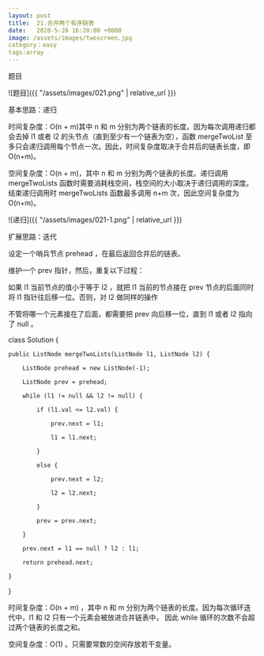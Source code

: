 ```yaml
---
layout: post
title:  21.合并两个有序链表
date:   2020-5-28 16:20:00 +0000
image: /assets/images/twoscreen.jpg
category：easy
tags:array
---
```

题目

![题目]({{ "/assets/images/021.png" | relative_url }})


基本思路：递归

时间复杂度：O(n + m)其中 n 和 m 分别为两个链表的长度。因为每次调用递归都会去掉 l1 或者 l2 的头节点（直到至少有一个链表为空），函数 mergeTwoList 至多只会递归调用每个节点一次。因此，时间复杂度取决于合并后的链表长度，即 O(n+m)。

空间复杂度：O(n + m)，其中 n 和 m 分别为两个链表的长度。递归调用 mergeTwoLists 函数时需要消耗栈空间，栈空间的大小取决于递归调用的深度。结束递归调用时 mergeTwoLists 函数最多调用 n+m 次，因此空间复杂度为 O(n+m)。


![递归]({{ "/assets/images/021-1.png" | relative_url }})



扩展思路：迭代

设定一个哨兵节点 prehead ，在最后返回合并后的链表。

维护一个 prev 指针，然后，重复以下过程：

如果 l1 当前节点的值小于等于 l2 ，就把 l1 当前的节点接在 prev 节点的后面同时将 l1 指针往后移一位。否则，对 l2 做同样的操作

不管将哪一个元素接在了后面，都需要把 prev 向后移一位，直到 l1 或者 l2 指向了 null 。

class Solution {

    public ListNode mergeTwoLists(ListNode l1, ListNode l2) {
	
        ListNode prehead = new ListNode(-1);
		
        ListNode prev = prehead;
		
        while (l1 != null && l2 != null) {
		
            if (l1.val <= l2.val) {
			
                prev.next = l1;
				
                l1 = l1.next;
				
            } 
			
			else {
			
                prev.next = l2;
				
                l2 = l2.next;
				
            }
			
            prev = prev.next;
			
        }
		
        prev.next = l1 == null ? l2 : l1;
		
        return prehead.next;
		
    }
	
}

时间复杂度：O(n + m) ，其中 n 和 m 分别为两个链表的长度。因为每次循环迭代中，l1 和 l2 只有一个元素会被放进合并链表中， 因此 while 循环的次数不会超过两个链表的长度之和。

空间复杂度：O(1) 。只需要常数的空间存放若干变量。


